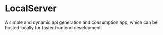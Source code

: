 # LocalServer
A simple and dynamic api generation and consumption app, which can be hosted locally for faster frontend development.
